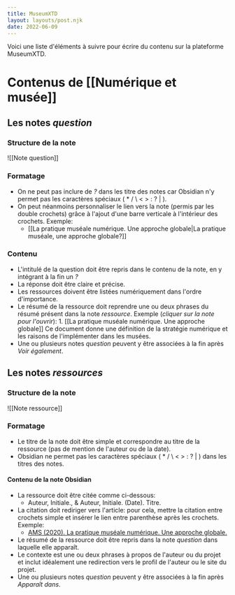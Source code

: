 ```yaml
---
title: MuseumXTD
layout: layouts/post.njk
date: 2022-06-09
---
```



Voici une liste d'éléments à suivre pour écrire du contenu sur la plateforme MuseumXTD. 


# Contenus de [[Numérique et musée]]

## Les notes *question*
### Structure de la note 
![[Note question]]

### Formatage
- On ne peut pas inclure de *?* dans les titre des notes car Obsidian n'y permet pas les caractères spéciaux ( * / \ < > : ? | ). 
- On peut néanmoins personnaliser le lien vers la note (permis par les double crochets) grâce à l'ajout d'une barre verticale à l'intérieur des crochets. Exemple:  
	- [[La pratique muséale numérique. Une approche globale|La pratique muséale, une approche globale?]]  
   
### Contenu
- L'intitulé de la question doit être repris dans le contenu de la note, en y intégrant à la fin un *?*
- La réponse doit être claire et précise. 
- Les ressources doivent être listées numériquement dans l'ordre d'importance. 
- Le résumé de la ressource doit reprendre une ou deux phrases du résumé présent dans la note *ressource*. Exemple (*cliquer sur la note pour l'ouvrir*): 
	  1. [[La pratique muséale numérique. Une approche globale]]
	     Ce document donne une définition de la stratégie numérique et les raisons de l'implémenter dans les musées. 
- Une ou plusieurs notes *question* peuvent y être associées à la fin après *Voir également*.  

## Les notes *ressources*
### Structure de la note
![[Note ressource]]

### Formatage
- Le titre de la note doit être simple et correspondre au titre de la ressource (pas de mention de l'auteur ou de la date). 
- Obsidian ne permet pas les caractères spéciaux ( * / \ < > : ? | ) dans les titres des notes. 
   
#### Contenu de la note Obsidian
- La ressource doit être citée comme ci-dessous: 
	- Auteur, Initiale., & Auteur, Initiale. (Date). Titre.
- La citation doit rediriger vers l'article: pour cela, mettre la citation entre crochets simple et insérer le lien entre parenthèse après les crochets. Exemple: 
	- [AMS (2020). La pratique muséale numérique. Une approche globale.](http://msw.be/wp-content/uploads/2020/01/VMS_Digitalisierung_F_Web.pdf)
- Le résumé de la ressource doit être repris dans la note *question* dans laquelle elle apparaît.   
- Le contexte est une ou deux phrases à propos de l'auteur ou du projet et inclut idéalement une redirection vers le profil de l'auteur ou le site du projet. 
- Une ou plusieurs notes *question* peuvent y être associées à la fin après *Apparaît dans*. 